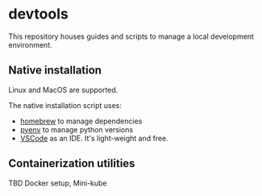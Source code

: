# devtools

This repository houses guides and scripts to manage a local development environment.

## Native installation

Linux and MacOS are supported.

The native installation script uses:
* [homebrew](https://brew.sh/) to manage dependencies
* [pyenv](https://github.com/pyenv/pyenv) to manage python versions
* [VSCode](https://code.visualstudio.com/docs/setup/setup-overview) as an IDE. It's light-weight and free.

## Containerization utilities

TBD Docker setup, Mini-kube
